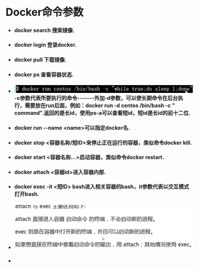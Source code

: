 # Docker命令参数

* #### docker search 搜索镜像.
* #### docker login 登录docker.
* #### docker pull 下载镜像.
* #### docker ps 查看容器状态.
* #### ![](/assets/import.png)-c参数代表所要执行的命令-------外加-d参数，可以使长期命令在后台执行，需要放在run后面，例如：docker run -d centos /bin/bash -c " command".返回的是长id，使用ps-a可以查看短id，短id是长id的前十二位.
* #### docker run --name &lt;name&gt;可以指定docker名.
* #### docker stop &lt;容器名称/短ID&gt;来停止正在运行的容器，类似命令docker kill.
* #### docker start &lt;容器名称...&gt;启动容器，类似命令docker restart.
* #### docker attach &lt;容器id&gt;进入容器内部.
* #### docker exec -it &lt;短ID&gt; bash进入相关容器的bash，it参数代表以交互模式打开bash.
* #### ![](/assets/import1.png)
* 



